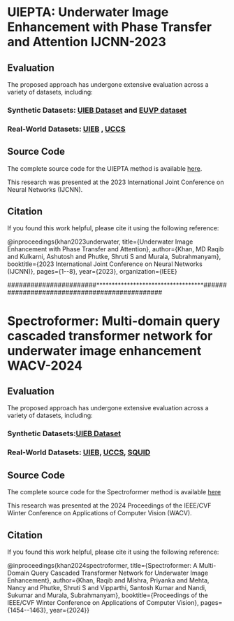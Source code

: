 # UIEPTA: Underwater Image Enhancement with Phase Transfer and Attention IJCNN-2023

## Evaluation
The proposed approach has undergone extensive evaluation across a variety of datasets, including:

### Synthetic Datasets: [UIEB Dataset](https://li-chongyi.github.io/proj_benchmark.html) and [EUVP dataset](https://drive.google.com/drive/folders/1ZEql33CajGfHHzPe1vFxUFCMcP0YbZb3)
### Real-World Datasets: [UIEB](https://li-chongyi.github.io/proj_benchmark.html) , [UCCS](https://github.com/dlut-dimt/Realworld-Underwater-Image-Enhancement-RUIE-Benchmark)


## Source Code
The complete source code for the UIEPTA method is available [here](https://github.com/Mdraqibkhan/UIEPTA).

This research was presented at the 2023 International Joint Conference on Neural Networks (IJCNN).

## Citation
If you found this work helpful, please cite it using the following reference:

@inproceedings{khan2023underwater, 
  title={Underwater Image Enhancement with Phase Transfer and Attention}, 
  author={Khan, MD Raqib and Kulkarni, Ashutosh and Phutke, Shruti S and Murala, Subrahmanyam}, 
  booktitle={2023 International Joint Conference on Neural Networks (IJCNN)}, 
  pages={1--8}, 
  year={2023}, 
  organization={IEEE}


#######################***********************************##############################################

# Spectroformer: Multi-domain query cascaded transformer network for underwater image enhancement WACV-2024

## Evaluation
The proposed approach has undergone extensive evaluation across a variety of datasets, including:

### Synthetic Datasets:[UIEB Dataset](https://li-chongyi.github.io/proj_benchmark.html)
### Real-World Datasets: [UIEB](https://li-chongyi.github.io/proj_benchmark.html), [UCCS](https://github.com/dlut-dimt/Realworld-Underwater-Image-Enhancement-RUIE-Benchmark), [SQUID](https://csms.haifa.ac.il/profiles/tTreibitz/datasets/ambient_forwardlooking/index.html) 

## Source Code
The complete source code for the Spectroformer method is available [here](https://github.com/Mdraqibkhan/Spectroformer)

This research was presented at the 2024 Proceedings of the IEEE/CVF Winter Conference on Applications of Computer Vision (WACV).

## Citation
If you found this work helpful, please cite it using the following reference:

@inproceedings{khan2024spectroformer,
  title={Spectroformer: A Multi-Domain Query Cascaded Transformer Network for Underwater Image Enhancement},
  author={Khan, Raqib and Mishra, Priyanka and Mehta, Nancy and Phutke, Shruti S and Vipparthi, Santosh Kumar and Nandi, Sukumar and Murala, Subrahmanyam},
  booktitle={Proceedings of the IEEE/CVF Winter Conference on Applications of Computer Vision},
  pages={1454--1463},
  year={2024}}
